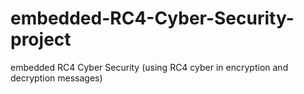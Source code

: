 # embedded-RC4-Cyber-Security-project
embedded RC4 Cyber Security (using RC4 cyber in encryption and decryption messages)
